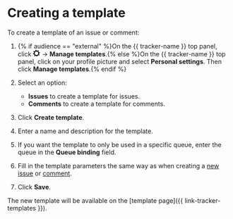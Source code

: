 # Creating a template

To create a template of an issue or comment:

1. {% if audience == "external" %}On the {{ tracker-name }} top panel, click ![](../../_assets/tracker/tracker-settings.png) → **Manage templates**.{% else %}On the {{ tracker-name }} top panel, click on your profile picture and select **Personal settings**. Then click **Manage templates**.{% endif %}

1. Select an option:
    - **Issues** to create a template for issues.
    - **Comments** to create a template for comments.

1. Click **Create template**.

1. Enter a name and description for the template.

1. If you want the template to only be used in a specific queue, enter the queue in the **Queue binding** field.

1. Fill in the template parameters the same way as when creating a [new issue](create-ticket.md) or [comment](comments.md).

1. Click **Save**.

The new template will be available on the [template page]({{ link-tracker-templates }}).

